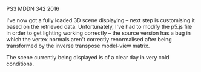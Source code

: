 PS3 MDDN 342 2016

I've now got a fully loaded 3D scene displaying – next step is customising it based on the retrieved data. Unfortunately, I've had to modify the p5.js file in order to get lighting working correctly – the source version has a bug in which the vertex normals aren't correctly renormalised after being transformed by the inverse transpose model-view matrix.

The scene currently being displayed is of a clear day in very cold conditions.